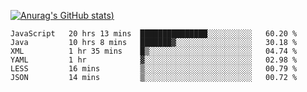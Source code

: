 [![Anurag's GitHub stats](https://github-readme-stats.vercel.app/api?username=Old-Camel&show_icons=true&theme=dark))](https://github.com/anuraghazra/github-readme-stats)
<!--START_SECTION:waka-->

```text
JavaScript   20 hrs 13 mins  ███████████████░░░░░░░░░░   60.20 %
Java         10 hrs 8 mins   ███████▓░░░░░░░░░░░░░░░░░   30.18 %
XML          1 hr 35 mins    █▒░░░░░░░░░░░░░░░░░░░░░░░   04.74 %
YAML         1 hr            ▓░░░░░░░░░░░░░░░░░░░░░░░░   02.98 %
LESS         16 mins         ▒░░░░░░░░░░░░░░░░░░░░░░░░   00.79 %
JSON         14 mins         ▒░░░░░░░░░░░░░░░░░░░░░░░░   00.72 %
```

<!--END_SECTION:waka-->

